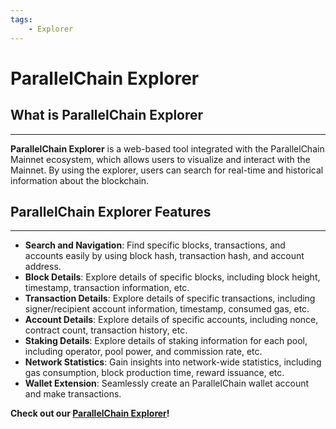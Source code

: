 ```yaml
---
tags:
    - Explorer
---
```


# ParallelChain Explorer


## What is ParallelChain Explorer
---
**ParallelChain Explorer** is a web-based tool integrated with the ParallelChain Mainnet ecosystem, which allows users to visualize and interact with the Mainnet. By using the explorer, users can search for real-time and historical information about the blockchain. 

## ParallelChain Explorer Features
---
- **Search and Navigation**: Find specific blocks, transactions, and accounts easily by using block hash, transaction hash, and account address.
- **Block Details**: Explore details of specific blocks, including block height, timestamp, transaction information, etc.
- **Transaction Details**: Explore details of specific transactions, including signer/recipient account information, timestamp, consumed gas, etc.
- **Account Details**: Explore details of specific accounts, including nonce, contract count, transaction history, etc.
- **Staking Details**: Explore details of staking information for each pool, including operator, pool power, and commission rate, etc.
- **Network Statistics**: Gain insights into network-wide statistics, including gas consumption, block production time, reward issuance, etc.
- **Wallet Extension**: Seamlessly create an ParallelChain wallet account and make transactions.

**Check out our [ParallelChain Explorer](https://explorer.parallelchain.io/explorer)!**
<!-- <p align="center">
    <img title="Explorer Overview Tab" alt="Explorer Overview Tab" src="/assets/images/explorer.png" style="height: 450px; width:450px">
</p> -->

<!-- ## Navigating Blocks
---
Users can navigate through blocks to retrieve detailed information about each block and associated transactions via Explorer `BLOCKS` tab, or by searching the specific block hash or transaction hash. The detailed information of the block includes the timestamp, proposer, associated transaction, corresponding receipt, and any other relevant data stored within the block.

## Exploring Transactions
---
ParallelChain Explorer allows users to explore individual transactions and associated commands. By entering the specific transaction hash or block hash, or navigating through the transaction history, users can access comprehensive information about the transaction, including signer address, gas fees, timestamp, executed commands, and any additional data attached to this transaction.  -->




